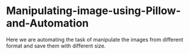 # Manipulating-image-using-Pillow-and-Automation 
Here we are automating the task of manipulate the images from different format and save them with different size.
